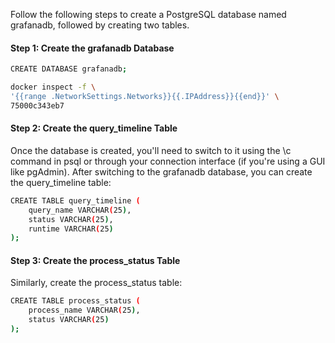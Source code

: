 Follow the following steps to create a PostgreSQL database named grafanadb, followed by creating two tables.

#### Step 1: Create the grafanadb Database

```bash
CREATE DATABASE grafanadb;

docker inspect -f \
'{{range .NetworkSettings.Networks}}{{.IPAddress}}{{end}}' \
75000c343eb7
```
#### Step 2: Create the query\_timeline Table

Once the database is created, you'll need to switch to it using the \\c command in psql or through your connection interface (if you're using a GUI like pgAdmin). After switching to the grafanadb database, you can create the query\_timeline table:

```bash
CREATE TABLE query_timeline (
    query_name VARCHAR(25),
    status VARCHAR(25),
    runtime VARCHAR(25)
);
```
#### Step 3: Create the process\_status Table

Similarly, create the process\_status table:
```bash
CREATE TABLE process_status (
    process_name VARCHAR(25),
    status VARCHAR(25)
);
```



